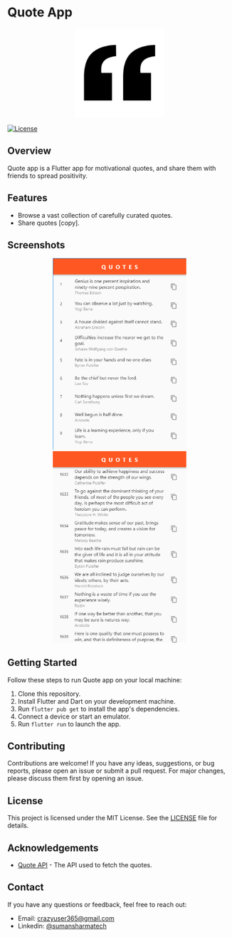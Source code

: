 # Quote App

<p align="center">
  <img src="assets/icons/appicon.png" alt="Quote app logo" width="200" height="200">
</p>

[![License](https://img.shields.io/badge/license-MIT-blue.svg)](LICENSE)

## Overview
Quote app is a Flutter app for motivational quotes, and share them with friends to spread positivity.

## Features
- Browse a vast collection of carefully curated quotes.
- Share quotes [copy].

## Screenshots
<!-- Add some screenshots of your app in action -->
<p align="center">
  <img src="assets/ss/screenshot1.png" alt="Screenshot 1" width="300">
  <img src="assets/ss/screenshot2.png" alt="Screenshot 2" width="300">
</p>

## Getting Started
Follow these steps to run Quote app on your local machine:

1. Clone this repository.
2. Install Flutter and Dart on your development machine.
3. Run `flutter pub get` to install the app's dependencies.
4. Connect a device or start an emulator.
5. Run `flutter run` to launch the app.

## Contributing
Contributions are welcome! If you have any ideas, suggestions, or bug reports, please open an issue or submit a pull request. For major changes, please discuss them first by opening an issue.

## License
This project is licensed under the MIT License. See the [LICENSE](LICENSE) file for details.

## Acknowledgements
- [Quote API](https://type.fit/api/quotes) - The API used to fetch the quotes.

## Contact
If you have any questions or feedback, feel free to reach out:
- Email: crazyuser365@gmail.com
- Linkedin: [@sumansharmatech](https://www.linkedin.com/in/sumansharmatech/)
